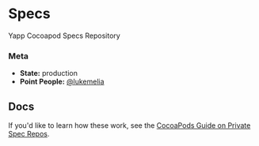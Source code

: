 Specs
=====

Yapp Cocoapod Specs Repository

### Meta

* __State:__ production
* __Point People:__ [@lukemelia](https://github.com/lukemelia)

## Docs 

If you'd like to learn how these work, see the [CocoaPods Guide on Private Spec Repos](https://guides.cocoapods.org/making/private-cocoapods.html).

